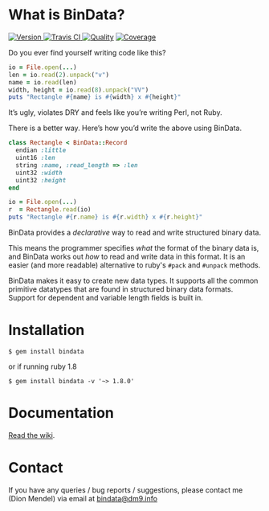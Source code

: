# What is BinData?

[![Version     ](http://img.shields.io/gem/v/bindata.svg)                       ](https://rubygems.org/gems/bindata)
[![Travis CI   ](http://img.shields.io/travis/dmendel/bindata/master.svg)     ](https://travis-ci.org/dmendel/bindata)
[![Quality     ](http://img.shields.io/codeclimate/github/dmendel/bindata.svg)](https://codeclimate.com/github/dmendel/bindata)
[![Coverage    ](http://img.shields.io/coveralls/dmendel/bindata.svg)         ](https://coveralls.io/r/dmendel/bindata)

Do you ever find yourself writing code like this?

```ruby
io = File.open(...)
len = io.read(2).unpack("v")
name = io.read(len)
width, height = io.read(8).unpack("VV")
puts "Rectangle #{name} is #{width} x #{height}"
```

It’s ugly, violates DRY and feels like you’re writing Perl, not Ruby.

There is a better way. Here’s how you’d write the above using BinData.

```ruby
class Rectangle < BinData::Record
  endian :little
  uint16 :len
  string :name, :read_length => :len
  uint32 :width
  uint32 :height
end

io = File.open(...)
r  = Rectangle.read(io)
puts "Rectangle #{r.name} is #{r.width} x #{r.height}"
```

BinData provides a _declarative_ way to read and write structured binary data.

This means the programmer specifies *what* the format of the binary
data is, and BinData works out *how* to read and write data in this
format.  It is an easier (and more readable) alternative to
ruby's `#pack` and `#unpack` methods.

BinData makes it easy to create new data types. It supports all the common
primitive datatypes that are found in structured binary data formats. Support
for dependent and variable length fields is built in. 

# Installation

    $ gem install bindata

or if running ruby 1.8

    $ gem install bindata -v '~> 1.8.0'

# Documentation

[Read the wiki](http://github.com/dmendel/bindata/wiki).

# Contact

If you have any queries / bug reports / suggestions, please contact me
(Dion Mendel) via email at bindata@dm9.info
